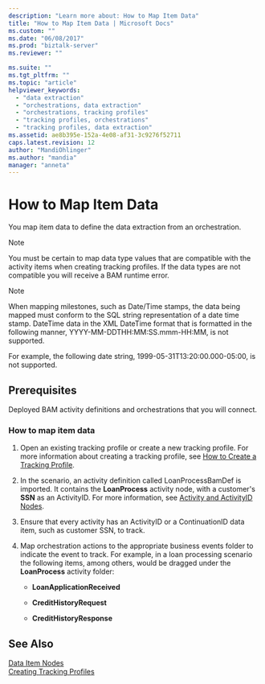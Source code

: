 ```yaml
---
description: "Learn more about: How to Map Item Data"
title: "How to Map Item Data | Microsoft Docs"
ms.custom: ""
ms.date: "06/08/2017"
ms.prod: "biztalk-server"
ms.reviewer: ""

ms.suite: ""
ms.tgt_pltfrm: ""
ms.topic: "article"
helpviewer_keywords: 
  - "data extraction"
  - "orchestrations, data extraction"
  - "orchestrations, tracking profiles"
  - "tracking profiles, orchestrations"
  - "tracking profiles, data extraction"
ms.assetid: ae8b395e-152a-4e08-af31-3c9276f52711
caps.latest.revision: 12
author: "MandiOhlinger"
ms.author: "mandia"
manager: "anneta"
---
```

# How to Map Item Data
You map item data to define the data extraction from an orchestration.  
  
> [!NOTE]
>  You must be certain to map data type values that are compatible with the activity items when creating tracking profiles. If the data types are not compatible you will receive a BAM runtime error.  
  
> [!NOTE]
>  When mapping milestones, such as Date/Time stamps, the data being mapped must conform to the SQL string representation of a date time stamp. DateTime data in the XML DateTime format that is formatted in the following manner, YYYY-MM-DDTHH:MM:SS.mmm-HH:MM, is not supported.  
>   
>  For example, the following date string, 1999-05-31T13:20:00.000-05:00, is not supported.  
  
## Prerequisites  
 Deployed BAM activity definitions and orchestrations that you will connect.  
  
### How to map item data  
  
1.  Open an existing tracking profile or create a new tracking profile. For more information about creating a tracking profile, see [How to Create a Tracking Profile](../core/how-to-create-a-tracking-profile.md).  
  
2.  In the scenario, an activity definition called LoanProcessBamDef is imported. It contains the **LoanProcess** activity node, with a customer's **SSN** as an ActivityID. For more information, see [Activity and ActivityID Nodes](../core/activity-and-activityid-nodes.md).  
  
3.  Ensure that every activity has an ActivityID or a ContinuationID data item, such as customer SSN, to track.  
  
4.  Map orchestration actions to the appropriate business events folder to indicate the event to track. For example, in a loan processing scenario the following items, among others, would be dragged under the **LoanProcess** activity folder:  
  
    -   **LoanApplicationReceived**  
  
    -   **CreditHistoryRequest**  
  
    -   **CreditHistoryResponse**  
  
## See Also  
 [Data Item Nodes](../core/data-item-nodes.md)   
 [Creating Tracking Profiles](../core/creating-tracking-profiles.md)
